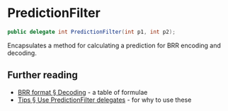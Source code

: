 ﻿# PredictionFilter
```csharp
public delegate int PredictionFilter(int p1, int p2);
```

Encapsulates a method for calculating a prediction for BRR encoding and decoding.

## Further reading
- [BRR format &sect; Decoding](../brrformat.md#decoding) - a table of formulae
- [Tips &sect; Use PredictionFilter delegates](../tips.md#user-predictionfilter-delegates) - for why to use these
